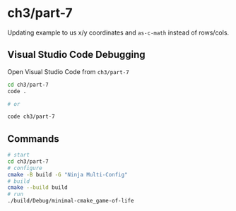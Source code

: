 # ch3/part-7

Updating example to us x/y coordinates and `as-c-math` instead of rows/cols.

## Visual Studio Code Debugging

Open Visual Studio Code from `ch3/part-7`

```bash
cd ch3/part-7
code .

# or

code ch3/part-7
```

## Commands

```bash
# start
cd ch3/part-7
# configure
cmake -B build -G "Ninja Multi-Config"
# build
cmake --build build
# run
./build/Debug/minimal-cmake_game-of-life
```
